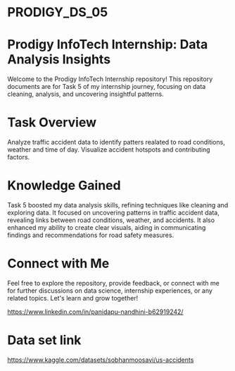 # PRODIGY_DS_05
# Prodigy InfoTech Internship: Data Analysis Insights
Welcome to the Prodigy InfoTech Internship repository! This repository documents are for Task 5 of my internship journey, focusing on data cleaning, analysis, and uncovering insightful patterns.

# Task Overview
Analyze traffic accident data to identify patters realated to road conditions, weather and time of day. Visualize accident hotspots and contributing factors.

# Knowledge Gained
Task 5 boosted my data analysis skills, refining techniques like cleaning and exploring data. It focused on uncovering patterns in traffic accident data, revealing links between road conditions, weather, and accidents. It also enhanced my ability to create clear visuals, aiding in communicating findings and recommendations for road safety measures.

# Connect with Me
Feel free to explore the repository, provide feedback, or connect with me for further discussions on data science, internship experiences, or any related topics. Let's learn and grow together!

https://www.linkedin.com/in/panidapu-nandhini-b62919242/

# Data set link
https://www.kaggle.com/datasets/sobhanmoosavi/us-accidents
